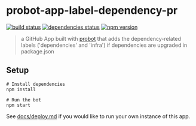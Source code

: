 # probot-app-label-dependency-pr

[![build status][build-badge]][build-href]
[![dependencies status][deps-badge]][deps-href]
[![npm version][npm-badge]][npm-href]

> a GitHub App built with [probot](https://github.com/probot/probot) that adds the dependency-related labels ('dependencies' and 'infra') if dependencies are upgraded in package.json

## Setup

```
# Install dependencies
npm install

# Run the bot
npm start
```

See [docs/deploy.md](docs/deploy.md) if you would like to run your own instance of this app.

[build-badge]: https://badge.buildkite.com/9b51d367662dd53158e2f6d74a93f5a485ad3d2d9f46cef602.svg?branch=master
[build-href]: https://buildkite.com/uberopensource/probot-app-label-dependency-pr
[deps-badge]: https://david-dm.org/uber-web/probot-app-label-dependency-pr.svg
[deps-href]: https://david-dm.org/uber-web/probot-app-label-dependency-pr
[npm-badge]: https://badge.fury.io/js/probot-app-label-dependency-pr.svg
[npm-href]: https://www.npmjs.com/package/probot-app-label-dependency-pr
